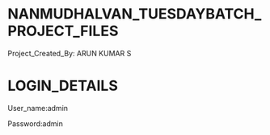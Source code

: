 # NANMUDHALVAN_TUESDAYBATCH_PROJECT_FILES

Project_Created_By: ARUN KUMAR S

# LOGIN_DETAILS

User_name:admin

Password:admin
